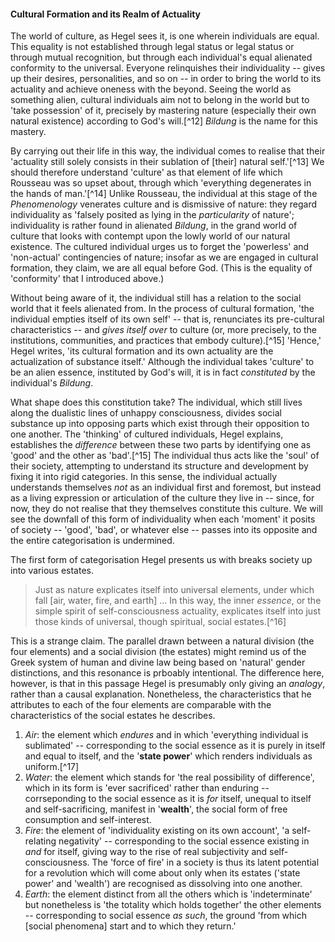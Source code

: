 #### Cultural Formation and its Realm of Actuality

The world of culture, as Hegel sees it, is one wherein individuals are equal.
This equality is not established through legal status or legal status or through
mutual recognition, but through each individual's equal alienated conformity to
the universal. Everyone relinquishes their individuality -- gives up their
desires, personalities, and so on -- in order to bring the world to its
actuality and achieve oneness with the beyond. Seeing the world as something
alien, cultural individuals aim not to belong in the world but to 'take
possession' of it, precisely by mastering nature (especially their own natural
existence) according to God's will.[^12] *Bildung* is the name for this mastery.

By carrying out their life in this way, the individual comes to realise that
their 'actuality still solely consists in their sublation of [their] natural
self.'[^13] We should therefore understand 'culture' as that element of life
which Rousseau was so upset about, through which 'everything degenerates in the
hands of man.'[^14] Unlike Rousseau, the individual at this stage of the
*Phenomenology* venerates culture and is dismissive of nature: they regard
individuality as 'falsely posited as lying in the *particularity* of nature';
individuality is rather found in alienated *Bildung*, in the grand world of
culture that looks with contempt upon the lowly world of our natural existence.
The cultured individual urges us to forget the 'powerless' and 'non-actual'
contingencies of nature; insofar as we are engaged in cultural formation, they
claim, we are all equal before God. (This is the equality of 'conformity' that I
introduced above.)

Without being aware of it, the individual still has a relation to the social
world that it feels alienated from. In the process of cultural formation, 'the
individual empties itself of its own self' -- that is, renunciates its
pre-cultural characteristics -- and *gives itself over* to culture (or, more
precisely, to the institutions, communities, and practices that embody
culture).[^15] 'Hence,' Hegel writes, 'its cultural formation and its own
actuality are the actualization of substance itself.' Although the individual
takes 'culture' to be an alien essence, instituted by God's will, it is in fact
*constituted* by the individual's *Bildung*.

What shape does this constitution take? The individual, which still lives along
the dualistic lines of unhappy consciousness, divides social substance up into
opposing parts which exist through their opposition to one another. The
'thinking' of cultured individuals, Hegel explains, establishes the *difference*
between these two parts by identifying one as 'good' and the other as
'bad'.[^15] The individual thus acts like the 'soul' of their society,
attempting to understand its structure and development by fixing it into rigid
categories. In this sense, the individual actually understands themselves *not*
as an individual first and foremost, but instead as a living expression or
articulation of the culture they live in -- since, for now, they do not realise
that they themselves constitute this culture. We will see the downfall of this
form of individuality when each 'moment' it posits of society -- 'good', 'bad',
or whatever else -- passes into its opposite and the entire categorisation is
undermined.

The first form of categorisation Hegel presents us with breaks society up into
various estates.

> Just as nature explicates itself into universal elements, under which fall
> [air, water, fire, and earth] ... In this way, the inner *essence*, or the
> simple spirit of self-consciousness actuality, explicates itself into just
> those kinds of universal, though spiritual, social estates.[^16]

This is a strange claim. The parallel drawn between a natural division (the four
elements) and a social division (the estates) might remind us of the Greek
system of human and divine law being based on 'natural' gender distinctions, and
this resonance is prboably intentional. The difference here, however, is that in
this passage Hegel is presumably only giving an *analogy*, rather than a causal
explanation. Nonetheless, the characteristics that he attributes to each of the
four elements are comparable with the characteristics of the social estates he
describes.

1. *Air*: the element which *endures* and in which 'everything individual is
   sublimated' -- corresponding to the social essence as it is purely in itself
   and equal to itself, and the '**state power**' which renders individuals as
   uniform.[^17]
2. *Water*: the element which stands for 'the real possibility of difference',
   which in its form is 'ever sacrificed' rather than enduring -- corrseponding
   to the social essence as it is *for* itself, unequal to itself and
   self-sacrificing, manifest in '**wealth**', the social form of free
   consumption and self-interest.
3. *Fire*: the element of 'individuality existing on its own account', 'a
   self-relating negativity' -- corresponding to the social essence existing in
   *and* for itself, giving way to the rise of real subjectivity and
   self-consciousness. The 'force of fire' in a society is thus its latent
   potential for a revolution which will come about only when its estates
   ('state power' and 'wealth') are recognised as dissolving into one another.
4. *Earth*: the element distinct from all the others which is 'indeterminate'
   but nonetheless is 'the totality which holds together' the other elements --
   corresponding to social essence *as such*, the ground 'from which [social
   phenomena] start and to which they return.'

